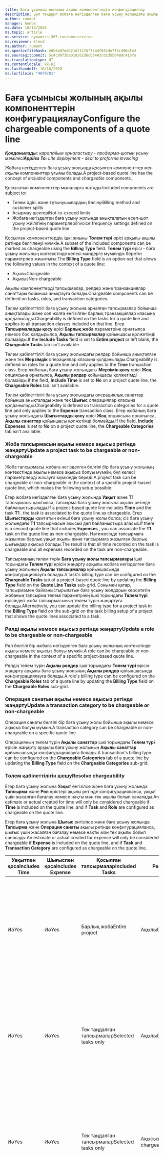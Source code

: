 ```yaml
---
title: Баға ұсынысы жолының ақылы компоненттерін конфигурациялау
description: Бұл тақырып жобаға негізделген баға ұсыну жолындағы ақылы және ақысыз компоненттерді орнату туралы ақпарат береді.
author: rumant
manager: Annbe
ms.date: 10/13/2020
ms.topic: article
ms.service: dynamics-365-customerservice
ms.reviewer: kfend
ms.author: rumant
ms.openlocfilehash: e0b64d7edb21df127bf7544f044de7f3c496dfe3
ms.sourcegitcommit: 5c4c9bf3ba018562d6cb3443c01d550489c415fa
ms.translationtype: HT
ms.contentlocale: kk-KZ
ms.lasthandoff: 10/16/2020
ms.locfileid: "4079781"
---
```

# <a name="configure-the-chargeable-components-of-a-quote-line"></a><span data-ttu-id="07952-103">Баға ұсынысы жолының ақылы компоненттерін конфигурациялау</span><span class="sxs-lookup"><span data-stu-id="07952-103">Configure the chargeable components of a quote line</span></span>

<span data-ttu-id="07952-104">_**Қолданылады:** қарапайым орналастыру - проформа-шотын ұсыну мәмілесі_</span><span class="sxs-lookup"><span data-stu-id="07952-104">_**Applies To:** Lite deployment - deal to proforma invoicing_</span></span>

<span data-ttu-id="07952-105">Жобаға негізделген баға ұсыну жолында *қосылған* компоненттер мен *ақылы* компоненттер ұғымы болады.</span><span class="sxs-lookup"><span data-stu-id="07952-105">A project-based quote line has the concept of *included* components and *chargeable* components.</span></span>

<span data-ttu-id="07952-106">Қосылатын компоненттер мыналарға жатады:</span><span class="sxs-lookup"><span data-stu-id="07952-106">Included components are subject to:</span></span>

  - <span data-ttu-id="07952-107">Төлем әдісі және тұтынушылардың бөлінуі</span><span class="sxs-lookup"><span data-stu-id="07952-107">Billing method and customer splits</span></span>
  - <span data-ttu-id="07952-108">Асырмау шектері</span><span class="sxs-lookup"><span data-stu-id="07952-108">Not-to-exceed limits</span></span> 
  - <span data-ttu-id="07952-109">Жобаға негізделген баға ұсыну жолында анықталатын есеп-шот ұсыну жиілігінің параметрлері</span><span class="sxs-lookup"><span data-stu-id="07952-109">Invoice frequency settings defined on the project-based quote line</span></span>

<span data-ttu-id="07952-110">Қосылған компоненттердің ішкі жиыны **Төлем түрі** өрісі арқылы ақылы ретінде белгіленуі мүмкін.</span><span class="sxs-lookup"><span data-stu-id="07952-110">A subset of the included components can be marked as chargeable using the **Billing Type** field.</span></span> <span data-ttu-id="07952-111">**Төлем түрі** өрісі - баға ұсыну жолының контекстінде келесі мәндерге мүмкіндік беретін параметрлер жиынтығы:</span><span class="sxs-lookup"><span data-stu-id="07952-111">The **Billing Type** field is an option-set that allows the following values in the context of a quote line:</span></span>

  - <span data-ttu-id="07952-112">Ақылы</span><span class="sxs-lookup"><span data-stu-id="07952-112">Chargeable</span></span>
  - <span data-ttu-id="07952-113">Ақысыз</span><span class="sxs-lookup"><span data-stu-id="07952-113">Non-chargeable</span></span>

<span data-ttu-id="07952-114">Ақылы компоненттерді тапсырмалар, рөлдер және транзакциялар санаттары бойынша анықтауға болады.</span><span class="sxs-lookup"><span data-stu-id="07952-114">Chargeable components can be defined on tasks, roles, and transaction categories.</span></span>

<span data-ttu-id="07952-115">Төлем қабілеттілігі баға ұсыну жолына арналған тапсырмалар бойынша анықталады және сол жолға енгізілген барлық транзакциялар класына қолданылады.</span><span class="sxs-lookup"><span data-stu-id="07952-115">Chargeability is defined on the tasks for a quote line and applies to all transaction classes included on that line.</span></span> <span data-ttu-id="07952-116">Егер **Тапсырмаларды қосу** өрісі **Барлық жоба** параметріне орнатылса немесе бос қалдырылса, **Ақылы тапсырмалар** қойыншасы қолжетімді болмайды.</span><span class="sxs-lookup"><span data-stu-id="07952-116">If the **Include Tasks** field is set to **Entire project** or left blank, the **Chargeable Tasks** tab isn't available.</span></span>

<span data-ttu-id="07952-117">Төлем қабілеттілігі баға ұсыну жолындағы рөлдер бойынша анықталған және тек **Мерзімдік** операциялар класына қолданылады.</span><span class="sxs-lookup"><span data-stu-id="07952-117">Chargeability is defined on roles for a quote line and only applies to the **Time** transaction class.</span></span> <span data-ttu-id="07952-118">Егер жобаның баға ұсыну жолындағы **Мерзімін қосу** өрісі **Жоқ** опциясына орнатылса, **Ақылы рөлдер** қойыншасы қолжетімді болмайды.</span><span class="sxs-lookup"><span data-stu-id="07952-118">If the field, **Include Time** is set to **No** on a project quote line, the **Chargeable Roles** tab isn't available.</span></span>

<span data-ttu-id="07952-119">Төлем қабілеттілігі баға ұсыну жолындағы операциялық санаттар бойынша анықталады және тек **Шығыс** операциялар класына қолданылады.</span><span class="sxs-lookup"><span data-stu-id="07952-119">Chargeability is defined on transaction categories for a  quote line and only applies to the **Expense** transaction class.</span></span> <span data-ttu-id="07952-120">Егер жобаның баға ұсыну жолындағы **Шығыстарды қосу** өрісі **Жоқ** опциясына орнатылса, **Ақылы санаттар** қойыншасы қолжетімді болмайды.</span><span class="sxs-lookup"><span data-stu-id="07952-120">If the field, **Include Expenses** is set to **No** on a project quote line, the **Chargeable Categories** tab isn't available.</span></span>

### <a name="update-a-project-task-to-be-chargeable-or-non-chargeable"></a><span data-ttu-id="07952-121">Жоба тапсырмасын ақылы немесе ақысыз ретінде жаңарту</span><span class="sxs-lookup"><span data-stu-id="07952-121">Update a project task to be chargeable or non-chargeable</span></span>

<span data-ttu-id="07952-122">Жоба тапсырмасы жобаға негізделген белгілі бір баға ұсыну жолының контекстінде ақылы немесе ақысыз болуы мүмкін, бұл келесі параметрлерді жасауға мүмкіндік береді:</span><span class="sxs-lookup"><span data-stu-id="07952-122">A project task can be chargeable or non-chargeable in the context of a specific project-based quote line, which makes the following setup possible:</span></span>

<span data-ttu-id="07952-123">Егер жобаға негізделген баға ұсыну жолында **Уақыт** және **Т1** тапсырмасы қамтылса, тапсырма баға ұсыну жолына ақылы ретінде байланыстырылады.</span><span class="sxs-lookup"><span data-stu-id="07952-123">If a project-based quote line includes **Time** and the task **T1** , the task is associated to the quote line as chargeable.</span></span> <span data-ttu-id="07952-124">Егер **Шығыстарды** қамтитын екінші баға ұсыну жолы болса, сіз баға ұсыну жолындағы **T1** тапсырмасын ақысыз деп байланыстыра аласыз.</span><span class="sxs-lookup"><span data-stu-id="07952-124">If there is a second quote line that includes **Expenses** , you can associate the **T1** task on the quote line as non-chargeable.</span></span> <span data-ttu-id="07952-125">Нәтижесінде тапсырмаға жазылған барлық уақыт ақылы және тапсырмаға жазылған барлық шығындар ақысыз болады.</span><span class="sxs-lookup"><span data-stu-id="07952-125">The result is that all time recorded on the task is chargeable and all expenses recorded on the task are non-chargeable.</span></span>

<span data-ttu-id="07952-126">Тапсырманың төлем түрін **Баға ұсыну жолы тапсырмалары** ішкі торындағы **Төлем түрі** өрісін жаңарту арқылы жобаға негізделген баға ұсыну жолының **Ақылы тапсырмалар** қойыншасында конфигурациялауға болады.</span><span class="sxs-lookup"><span data-stu-id="07952-126">A task's billing type can be configured on the **Chargeable Tasks** tab of a project-based quote line by updating the **Billing Type** field on the **Quote Line Tasks** sub-grid.</span></span> <span data-ttu-id="07952-127">Сонымен қатар, тапсырмамен байланыстырылатын баға ұсыну жолдарын көрсететін жобаның тапсырма төлемі параметрінің ішкі торындағы **Төлем түрі** өрісіндегі жоба тапсырмасының төлем түрін жаңартуға болады.</span><span class="sxs-lookup"><span data-stu-id="07952-127">Alternatively, you can update the billing type for a project task in the **Billing Type** field on the sub-grid on the task billing setup of a project that shows the quote lines associated to a task.</span></span>

### <a name="update-a-role-to-be-chargeable-or-non-chargeable"></a><span data-ttu-id="07952-128">Рөлді ақылы немесе ақысыз ретінде жаңарту</span><span class="sxs-lookup"><span data-stu-id="07952-128">Update a role to be chargeable or non-chargeable</span></span>

<span data-ttu-id="07952-129">Рөл белгілі бір жобаға негізделген баға ұсыну жолының контекстінде ақылы немесе ақысыз болуы мүмкін.</span><span class="sxs-lookup"><span data-stu-id="07952-129">A role can be chargeable or non-chargeable in the context of a specific project-based quote line.</span></span>

<span data-ttu-id="07952-130">Рөлдің төлем түрін **Ақылы рөлдер** ішкі торындағы **Төлем түрі** өрісін жаңарту арқылы баға ұсыну жолының **Ақылы рөлдер** қойыншасында конфигурациялауға болады.</span><span class="sxs-lookup"><span data-stu-id="07952-130">A role's billing type can be configured on the **Chargeable Roles** tab of a quote line by updating the **Billing Type** field on the **Chargeable Roles** sub-grid.</span></span>

### <a name="update-a-transaction-category-to-be-chargeable-or-non-chargeable"></a><span data-ttu-id="07952-131">Операция санатын ақылы немесе ақысыз ретінде жаңарту</span><span class="sxs-lookup"><span data-stu-id="07952-131">Update a transaction category to be chargeable or non-chargeable</span></span>

<span data-ttu-id="07952-132">Операция санаты белгілі бір баға ұсыну жолы бойынша ақылы немесе ақысыз болуы мүмкін.</span><span class="sxs-lookup"><span data-stu-id="07952-132">A transaction category can be chargeable or non-chargeable on a specific quote line.</span></span>

<span data-ttu-id="07952-133">Операцияның төлем түрін **Ақылы санаттар** ішкі торындағы **Төлем түрі** өрісін жаңарту арқылы баға ұсыну жолының **Ақылы санаттар** қойыншасында конфигурациялауға болады.</span><span class="sxs-lookup"><span data-stu-id="07952-133">A transaction's billing type can be configured on the **Chargeable Categories** tab of a quote line by updating the **Billing Type** field on the **Chargeable Categories** sub-grid.</span></span>

### <a name="resolve-chargeability"></a><span data-ttu-id="07952-134">Төлем қабілеттілігін шешу</span><span class="sxs-lookup"><span data-stu-id="07952-134">Resolve chargeability</span></span>
<span data-ttu-id="07952-135">Егер баға ұсыну жолына **Уақыт** енгізілсе және баға ұсыну жолында **Тапсырма** және **Рөл** өрістері ақылы ретінде конфигурацияланса, уақыт үшін жасалған бағалау немесе нақты мән тек ақылы болып саналады.</span><span class="sxs-lookup"><span data-stu-id="07952-135">An estimate or actual created for time will only be considered chargeable if **Time** is included on the quote line, and if **Task** and **Role** are configured as chargeable on the quote line.</span></span>

<span data-ttu-id="07952-136">Егер баға ұсыну жолына **Шығыс** енгізілсе және баға ұсыну жолында **Тапсырма** және **Операция санаты** ақылы ретінде конфигурацияланса, шығыс үшін жасалған бағалау немесе нақты мән тек ақылы болып саналады.</span><span class="sxs-lookup"><span data-stu-id="07952-136">An estimate or actual created for expense will only be considered chargeable if **Expense** is included on the quote line, and if **Task** and **Transaction Category** are configured as chargeable on the quote line.</span></span>

| <span data-ttu-id="07952-137">Уақытпен қоса</span><span class="sxs-lookup"><span data-stu-id="07952-137">Includes Time</span></span> | <span data-ttu-id="07952-138">Шығыспен қоса</span><span class="sxs-lookup"><span data-stu-id="07952-138">Includes Expense</span></span> | <span data-ttu-id="07952-139">Қосылған тапсырмалар</span><span class="sxs-lookup"><span data-stu-id="07952-139">Included Tasks</span></span> | <span data-ttu-id="07952-140">Рөл</span><span class="sxs-lookup"><span data-stu-id="07952-140">Role</span></span> | <span data-ttu-id="07952-141">Санат</span><span class="sxs-lookup"><span data-stu-id="07952-141">Category</span></span> | <span data-ttu-id="07952-142">Тапсырма</span><span class="sxs-lookup"><span data-stu-id="07952-142">Task</span></span> | <span data-ttu-id="07952-143">Есеп-шот ұсыну</span><span class="sxs-lookup"><span data-stu-id="07952-143">Billing</span></span> |
| --- | --- | --- | --- | --- | --- | --- |
| <span data-ttu-id="07952-144">Иә</span><span class="sxs-lookup"><span data-stu-id="07952-144">Yes</span></span> | <span data-ttu-id="07952-145">Иә</span><span class="sxs-lookup"><span data-stu-id="07952-145">Yes</span></span> | <span data-ttu-id="07952-146">Барлық жоба</span><span class="sxs-lookup"><span data-stu-id="07952-146">Entire project</span></span> | <span data-ttu-id="07952-147">Ақылы</span><span class="sxs-lookup"><span data-stu-id="07952-147">Chargeable</span></span> | <span data-ttu-id="07952-148">Ақылы</span><span class="sxs-lookup"><span data-stu-id="07952-148">Chargeable</span></span> | <span data-ttu-id="07952-149">Орнату мүмкін емес</span><span class="sxs-lookup"><span data-stu-id="07952-149">Can't be set</span></span> | <span data-ttu-id="07952-150">Уақыт нақты мәніндегі шот ұсыну: Ақылы</span><span class="sxs-lookup"><span data-stu-id="07952-150">Billing on a time actual: Chargeable</span></span> </br><span data-ttu-id="07952-151">Шығыс нақты мәніндегі шот ұсыну түрі: Ақылы</span><span class="sxs-lookup"><span data-stu-id="07952-151">Billing type on expense actual: Chargeable</span></span> |
| <span data-ttu-id="07952-152">Иә</span><span class="sxs-lookup"><span data-stu-id="07952-152">Yes</span></span> | <span data-ttu-id="07952-153">Иә</span><span class="sxs-lookup"><span data-stu-id="07952-153">Yes</span></span> | <span data-ttu-id="07952-154">Тек таңдалған тапсырмалар</span><span class="sxs-lookup"><span data-stu-id="07952-154">Selected tasks only</span></span> | <span data-ttu-id="07952-155">Ақылы</span><span class="sxs-lookup"><span data-stu-id="07952-155">Chargeable</span></span> | <span data-ttu-id="07952-156">Ақылы</span><span class="sxs-lookup"><span data-stu-id="07952-156">Chargeable</span></span> | <span data-ttu-id="07952-157">Ақылы</span><span class="sxs-lookup"><span data-stu-id="07952-157">Chargeable</span></span> | <span data-ttu-id="07952-158">Уақыт нақты мәніндегі шот ұсыну: Ақылы</span><span class="sxs-lookup"><span data-stu-id="07952-158">Billing on a time actual: Chargeable</span></span></br><span data-ttu-id="07952-159">Шығыс нақты мәніндегі шот ұсыну түрі: Ақылы</span><span class="sxs-lookup"><span data-stu-id="07952-159">Billing type on expense actual: Chargeable</span></span> |
| <span data-ttu-id="07952-160">Иә</span><span class="sxs-lookup"><span data-stu-id="07952-160">Yes</span></span> | <span data-ttu-id="07952-161">Иә</span><span class="sxs-lookup"><span data-stu-id="07952-161">Yes</span></span> | <span data-ttu-id="07952-162">Тек таңдалған тапсырмалар</span><span class="sxs-lookup"><span data-stu-id="07952-162">Selected tasks only</span></span> | <span data-ttu-id="07952-163">Ақысыз</span><span class="sxs-lookup"><span data-stu-id="07952-163">Non-chargeable</span></span> | <span data-ttu-id="07952-164">Ақылы</span><span class="sxs-lookup"><span data-stu-id="07952-164">Chargeable</span></span> | <span data-ttu-id="07952-165">Ақылы</span><span class="sxs-lookup"><span data-stu-id="07952-165">Chargeable</span></span> | <span data-ttu-id="07952-166">Уақыт нақты мәніндегі шот ұсыну: Ақысыз</span><span class="sxs-lookup"><span data-stu-id="07952-166">Billing on a time actual: Non-Chargeable</span></span></br><span data-ttu-id="07952-167">Шығыс нақты мәніндегі шот ұсыну түрі: Ақылы</span><span class="sxs-lookup"><span data-stu-id="07952-167">Billing type on expense actual: Chargeable</span></span> |
| <span data-ttu-id="07952-168">Иә</span><span class="sxs-lookup"><span data-stu-id="07952-168">Yes</span></span> | <span data-ttu-id="07952-169">Иә</span><span class="sxs-lookup"><span data-stu-id="07952-169">Yes</span></span> | <span data-ttu-id="07952-170">Тек таңдалған тапсырмалар</span><span class="sxs-lookup"><span data-stu-id="07952-170">Selected tasks only</span></span> | <span data-ttu-id="07952-171">Ақылы</span><span class="sxs-lookup"><span data-stu-id="07952-171">Chargeable</span></span> | <span data-ttu-id="07952-172">Ақылы</span><span class="sxs-lookup"><span data-stu-id="07952-172">Chargeable</span></span> | <span data-ttu-id="07952-173">Ақысыз</span><span class="sxs-lookup"><span data-stu-id="07952-173">Non-Chargeable</span></span> | <span data-ttu-id="07952-174">Уақыт нақты мәніндегі шот ұсыну: Ақысыз</span><span class="sxs-lookup"><span data-stu-id="07952-174">Billing on a time actual: Non-Chargeable</span></span></br> <span data-ttu-id="07952-175">Шығыс нақты мәніндегі шот ұсыну түрі: Ақысыз</span><span class="sxs-lookup"><span data-stu-id="07952-175">Billing type on expense actual: Non-Chargeable</span></span> |
| <span data-ttu-id="07952-176">Иә</span><span class="sxs-lookup"><span data-stu-id="07952-176">Yes</span></span> | <span data-ttu-id="07952-177">Иә</span><span class="sxs-lookup"><span data-stu-id="07952-177">Yes</span></span> | <span data-ttu-id="07952-178">Тек таңдалған тапсырмалар</span><span class="sxs-lookup"><span data-stu-id="07952-178">Selected tasks only</span></span> | <span data-ttu-id="07952-179">Ақысыз</span><span class="sxs-lookup"><span data-stu-id="07952-179">Non-Chargeable</span></span> | <span data-ttu-id="07952-180">Ақылы</span><span class="sxs-lookup"><span data-stu-id="07952-180">Chargeable</span></span> | <span data-ttu-id="07952-181">Ақысыз</span><span class="sxs-lookup"><span data-stu-id="07952-181">Non- Chargeable</span></span> | <span data-ttu-id="07952-182">Уақыт нақты мәніндегі шот ұсыну: Ақысыз</span><span class="sxs-lookup"><span data-stu-id="07952-182">Billing on a time actual: Non-Chargeable</span></span></br> <span data-ttu-id="07952-183">Шығыс нақты мәніндегі шот ұсыну түрі: Ақысыз</span><span class="sxs-lookup"><span data-stu-id="07952-183">Billing type on expense actual: Non-Chargeable</span></span> |
| <span data-ttu-id="07952-184">Иә</span><span class="sxs-lookup"><span data-stu-id="07952-184">Yes</span></span> | <span data-ttu-id="07952-185">Иә</span><span class="sxs-lookup"><span data-stu-id="07952-185">Yes</span></span> | <span data-ttu-id="07952-186">Тек таңдалған тапсырмалар</span><span class="sxs-lookup"><span data-stu-id="07952-186">Selected tasks only</span></span> | <span data-ttu-id="07952-187">Ақысыз</span><span class="sxs-lookup"><span data-stu-id="07952-187">Non-Chargeable</span></span> | <span data-ttu-id="07952-188">Ақысыз</span><span class="sxs-lookup"><span data-stu-id="07952-188">Non-Chargeable</span></span> | <span data-ttu-id="07952-189">Ақылы</span><span class="sxs-lookup"><span data-stu-id="07952-189">Chargeable</span></span> | <span data-ttu-id="07952-190">Уақыт нақты мәніндегі шот ұсыну: Ақысыз</span><span class="sxs-lookup"><span data-stu-id="07952-190">Billing on a time actual: Non-Chargeable</span></span></br> <span data-ttu-id="07952-191">Шығыс нақты мәніндегі шот ұсыну түрі: Ақысыз</span><span class="sxs-lookup"><span data-stu-id="07952-191">Billing type on expense actual: Non-Chargeable</span></span> |
| <span data-ttu-id="07952-192">№</span><span class="sxs-lookup"><span data-stu-id="07952-192">No</span></span> | <span data-ttu-id="07952-193">Иә</span><span class="sxs-lookup"><span data-stu-id="07952-193">Yes</span></span> | <span data-ttu-id="07952-194">Барлық жоба</span><span class="sxs-lookup"><span data-stu-id="07952-194">Entire project</span></span> | <span data-ttu-id="07952-195">Орнату мүмкін емес</span><span class="sxs-lookup"><span data-stu-id="07952-195">Can't be set</span></span> | <span data-ttu-id="07952-196">Ақылы</span><span class="sxs-lookup"><span data-stu-id="07952-196">Chargeable</span></span> | <span data-ttu-id="07952-197">Орнату мүмкін емес</span><span class="sxs-lookup"><span data-stu-id="07952-197">Can't be set</span></span> | <span data-ttu-id="07952-198">Уақыт нақты мәніндегі шот ұсыну: Қолжетімді емес</span><span class="sxs-lookup"><span data-stu-id="07952-198">Billing on a time actual: Not available</span></span> </br><span data-ttu-id="07952-199">Шығыс нақты мәніндегі шот ұсыну түрі: Ақылы</span><span class="sxs-lookup"><span data-stu-id="07952-199">Billing type on expense actual: Chargeable</span></span> |
| <span data-ttu-id="07952-200">№</span><span class="sxs-lookup"><span data-stu-id="07952-200">No</span></span> | <span data-ttu-id="07952-201">Иә</span><span class="sxs-lookup"><span data-stu-id="07952-201">Yes</span></span> | <span data-ttu-id="07952-202">Барлық жоба</span><span class="sxs-lookup"><span data-stu-id="07952-202">Entire project</span></span> | <span data-ttu-id="07952-203">Орнату мүмкін емес</span><span class="sxs-lookup"><span data-stu-id="07952-203">Can't be set</span></span> | <span data-ttu-id="07952-204">Ақысыз</span><span class="sxs-lookup"><span data-stu-id="07952-204">Non-chargeable</span></span> | <span data-ttu-id="07952-205">Орнату мүмкін емес</span><span class="sxs-lookup"><span data-stu-id="07952-205">Can't be set</span></span> | <span data-ttu-id="07952-206">Уақыт нақты мәніндегі шот ұсыну: Қолжетімді емес</span><span class="sxs-lookup"><span data-stu-id="07952-206">Billing on a time actual: Not available</span></span> </br><span data-ttu-id="07952-207">Шығыс нақты мәніндегі шот ұсыну түрі: Ақысыз</span><span class="sxs-lookup"><span data-stu-id="07952-207">Billing type on expense actual: Non-chargeable</span></span> |
| <span data-ttu-id="07952-208">Иә</span><span class="sxs-lookup"><span data-stu-id="07952-208">Yes</span></span> | <span data-ttu-id="07952-209">№</span><span class="sxs-lookup"><span data-stu-id="07952-209">No</span></span> | <span data-ttu-id="07952-210">Барлық жоба</span><span class="sxs-lookup"><span data-stu-id="07952-210">Entire project</span></span> | <span data-ttu-id="07952-211">Ақылы</span><span class="sxs-lookup"><span data-stu-id="07952-211">Chargeable</span></span> | <span data-ttu-id="07952-212">Орнату мүмкін емес</span><span class="sxs-lookup"><span data-stu-id="07952-212">Can't be set</span></span> | <span data-ttu-id="07952-213">Орнату мүмкін емес</span><span class="sxs-lookup"><span data-stu-id="07952-213">Can't be set</span></span> | <span data-ttu-id="07952-214">Уақыт нақты мәніндегі шот ұсыну: Ақылы</span><span class="sxs-lookup"><span data-stu-id="07952-214">Billing on a time actual: Chargeable</span></span></br><span data-ttu-id="07952-215">Шығыс нақты мәніндегі шот ұсыну түрі: Қолжетімді емес</span><span class="sxs-lookup"><span data-stu-id="07952-215">Billing type on expense actual: Not available</span></span> |
| <span data-ttu-id="07952-216">Иә</span><span class="sxs-lookup"><span data-stu-id="07952-216">Yes</span></span> | <span data-ttu-id="07952-217">№</span><span class="sxs-lookup"><span data-stu-id="07952-217">No</span></span> | <span data-ttu-id="07952-218">Барлық жоба</span><span class="sxs-lookup"><span data-stu-id="07952-218">Entire project</span></span> | <span data-ttu-id="07952-219">Ақысыз</span><span class="sxs-lookup"><span data-stu-id="07952-219">Non-chargeable</span></span> | <span data-ttu-id="07952-220">Орнату мүмкін емес</span><span class="sxs-lookup"><span data-stu-id="07952-220">Can't be set</span></span> | <span data-ttu-id="07952-221">Орнату мүмкін емес</span><span class="sxs-lookup"><span data-stu-id="07952-221">Can't be set</span></span> | <span data-ttu-id="07952-222">Уақыт нақты мәніндегі шот ұсыну: Ақысыз</span><span class="sxs-lookup"><span data-stu-id="07952-222">Billing on a time actual: Non-chargeable</span></span> </br><span data-ttu-id="07952-223">Шығыс нақты мәніндегі шот ұсыну түрі: Қолжетімді емес</span><span class="sxs-lookup"><span data-stu-id="07952-223">Billing type on expense actual: Not available</span></span> |
